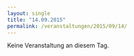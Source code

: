 ```yaml
---
layout: single
title: "14.09.2015"
permalink: /veranstaltungen/2015/09/14/
---
```


Keine Veranstaltung an diesem Tag.
